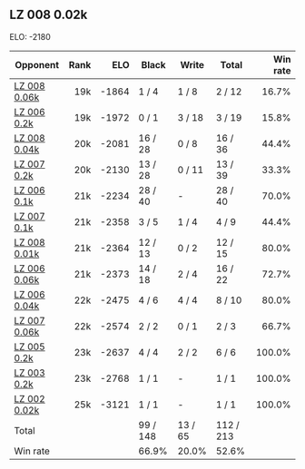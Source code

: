 ## LZ 008 0.02k ##

ELO: -2180

Opponent | Rank | ELO | Black | Write | Total | Win rate
---------|-----:|----:|-------|-------|-------|-------:
[LZ 008 0.06k](LZ%20008%200.06k.md) | 19k | -1864 | 1 / 4 | 1 / 8 | 2 / 12 | 16.7%
[LZ 006 0.2k](LZ%20006%200.2k.md) | 19k | -1972 | 0 / 1 | 3 / 18 | 3 / 19 | 15.8%
[LZ 008 0.04k](LZ%20008%200.04k.md) | 20k | -2081 | 16 / 28 | 0 / 8 | 16 / 36 | 44.4%
[LZ 007 0.2k](LZ%20007%200.2k.md) | 20k | -2130 | 13 / 28 | 0 / 11 | 13 / 39 | 33.3%
[LZ 006 0.1k](LZ%20006%200.1k.md) | 21k | -2234 | 28 / 40 | - | 28 / 40 | 70.0%
[LZ 007 0.1k](LZ%20007%200.1k.md) | 21k | -2358 | 3 / 5 | 1 / 4 | 4 / 9 | 44.4%
[LZ 008 0.01k](LZ%20008%200.01k.md) | 21k | -2364 | 12 / 13 | 0 / 2 | 12 / 15 | 80.0%
[LZ 006 0.06k](LZ%20006%200.06k.md) | 21k | -2373 | 14 / 18 | 2 / 4 | 16 / 22 | 72.7%
[LZ 006 0.04k](LZ%20006%200.04k.md) | 22k | -2475 | 4 / 6 | 4 / 4 | 8 / 10 | 80.0%
[LZ 007 0.06k](LZ%20007%200.06k.md) | 22k | -2574 | 2 / 2 | 0 / 1 | 2 / 3 | 66.7%
[LZ 005 0.2k](LZ%20005%200.2k.md) | 23k | -2637 | 4 / 4 | 2 / 2 | 6 / 6 | 100.0%
[LZ 003 0.2k](LZ%20003%200.2k.md) | 23k | -2768 | 1 / 1 | - | 1 / 1 | 100.0%
[LZ 002 0.02k](LZ%20002%200.02k.md) | 25k | -3121 | 1 / 1 | - | 1 / 1 | 100.0%
Total | | | 99 / 148 | 13 / 65 | 112 / 213 | 
Win rate| | | 66.9% | 20.0% | 52.6% | 
